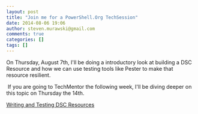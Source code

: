 ```yaml
---
layout: post
title: "Join me for a PowerShell.Org TechSession"
date: 2014-08-06 19:06
author: steven.murawski@gmail.com
comments: true
categories: []
tags: []
---
```



On Thursday, August 7th, I'll be doing a introductory look at building a DSC Resource and how we can use testing tools like Pester to make that resource resilient.


&nbsp;If you are going to TechMentor the following week, I'll be diving deeper on this topic on Thursday the 14th.


[Writing and Testing DSC Resources](http://powershell.org/wp/event/techsession-writing-and-testing-dsc-resources/)


 

